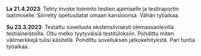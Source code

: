 **La 21.4.2023**: Tehty invoke toiminto testien ajamiselle ja testiraportin laatimiselle. 
Siirretty opetusdatat omaan kansioonsa. Vähän työaikaa.

**Su 23.3.2023**: Testattu sovellusta ekstensiivisesti olemassaolevilla testiaineistoilla. Oltu melko tyytyväisiä testituloksiin. Pohdittu miten välimerkkejä tulisi käsitellä. Pohdittu sovelluksen jatkokehitykstä. Pari tuntia työaikaa.
